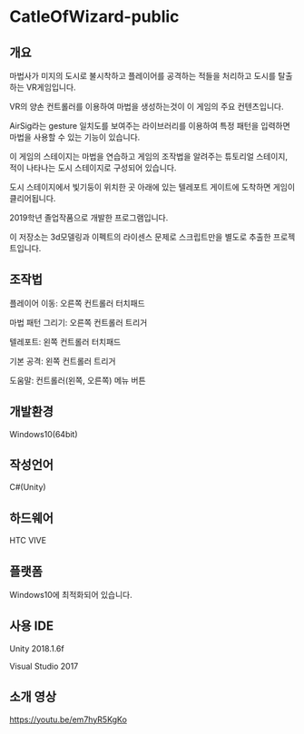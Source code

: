 # CatleOfWizard-public
## 개요
마법사가 미지의 도시로 불시착하고 플레이어를 공격하는 적들을 처리하고 도시를 탈출하는 VR게임입니다.

VR의 양손 컨트롤러를 이용하여 마법을 생성하는것이 이 게임의 주요 컨텐츠입니다.

AirSig라는 gesture 일치도를 보여주는 라이브러리를 이용하여 특정 패턴을 입력하면 마법을 사용할 수 있는 기능이 있습니다.

이 게임의 스테이지는 마법을 연습하고 게임의 조작법을 알려주는 튜토리얼 스테이지, 적이 나타나는 도시 스테이지로 구성되어 있습니다.

도시 스테이지에서 빛기둥이 위치한 곳 아래에 있는 텔레포트 게이트에 도착하면 게임이 클리어됩니다.

2019학년 졸업작품으로 개발한 프로그램입니다.

이 저장소는 3d모델링과 이펙트의 라이센스 문제로 스크립트만을 별도로 추출한 프로젝트입니다.

## 조작법
플레이어 이동: 오른쪽 컨트롤러 터치패드

마법 패턴 그리기: 오른쪽 컨트롤러 트리거

텔레포트: 왼쪽 컨트롤러 터치패드

기본 공격: 왼쪽 컨트롤러 트리거

도움말: 컨트롤러(왼쪽, 오른쪽) 메뉴 버튼

## 개발환경
Windows10(64bit)

## 작성언어
C#(Unity)

## 하드웨어
HTC VIVE

## 플랫폼
Windows10에 최적화되어 있습니다.

## 사용 IDE
Unity 2018.1.6f

Visual Studio 2017

## 소개 영상
<https://youtu.be/em7hyR5KgKo>
